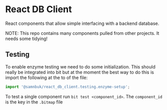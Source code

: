# React DB Client

React components that allow simple interfacing with a backend database.

NOTE: This repo contains many components pulled from other projects. It needs some tidying!


## Testing

To enable enzyme testing we need to do some initialization. This should really be
integrated into bit but at the moment the best way to do this is import the following
at the to of the file:

``` js
import '@samnbuk/react_db_client.testing.enzyme-setup';
```

To test a single component run `bit test <component_id>`. The `component_id` is
the key in the `.bitmap` file